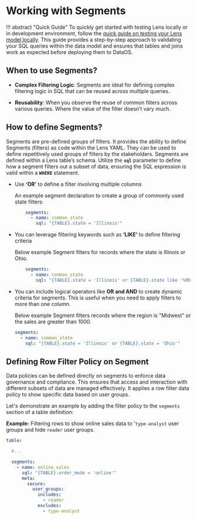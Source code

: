# Working with Segments

!!! abstract "Quick Guide"
    To quickly get started with testing Lens locally or in development environment, follow the [quick guide on testing your Lens model locally](/resources/lens/testing_locally/). This guide provides a step-by-step approach to validating your SQL queries within the data model and ensures that tables and joins work as expected before deploying them to DataOS.


## When to use Segments?

- **Complex Filtering Logic**: Segments are ideal for defining complex filtering logic in SQL that can be reused across multiple queries.

- **Reusability**: When you observe the reuse of common filters across various queries. Where the value of the filter doesn’t vary much.

## How to define Segments?

Segments are pre-defined groups of filters. It provides the ability to define Segments (filters) as code within the Lens YAML. They can be used to define repetitively used groups of filters by the stakeholders. Segments are defined within a Lens table’s schema. Utilize the **`sql`** parameter to define how a segment filters out a subset of data, ensuring the SQL expression is valid within a **`WHERE`** statement.

- Use **‘OR’** to define a filter involving multiple columns

  An example segment declaration to create a group of commonly used state filters:

  ```yaml
      segments:
        - name: common_state
          sql: "{TABLE}.state = 'Illinois'"
  ```

- You can leverage filtering keywords such as **‘LIKE’** to define filtering criteria
  
  Below  example Segment filters for records where the state is Illinois or Ohio.

  ```yaml
      segments:
        - name: common_state
          sql: "{TABLE}.state = 'Illinois' or {TABLE}.state like '%Ohio%'"
  ```

- You can include logical operators like **OR and AND** to create dynamic criteria for segments. This is useful when you need to apply filters to more than one column.

  Below example Segment filters records where the region is "Midwest" or the sales are greater than 1000.

  ```yaml
  segments:
    - name: common_state
      sql: "{TABLE}.state = 'Illinois' or {TABLE}.state = 'Ohio'"
  ```

## Defining Row Filter Policy on Segment

Data policies can be defined directly on segments to enforce data governance and compliance. This ensures that access and interaction with different subsets of data are managed effectively. It applies a row filter data policy to show specific data based on user groups.

Let's demonstrate an example by adding the filter policy to the `segments` section of a table definition:

**Example:** Filtering rows to show online sales data to '`type-analyst` user groups and hide  `reader` user groups.

  ```yaml
  table: 

    #...

    segments:
      - name: online_sales
        sql: "{TABLE}.order_mode = 'online'"
        meta:
          secure:
            user_groups:
              includes:
                - reader
              excludes:
                - type-analyst
  ```
